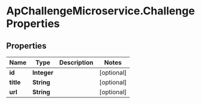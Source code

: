 # ApChallengeMicroservice.ChallengeProperties

## Properties
Name | Type | Description | Notes
------------ | ------------- | ------------- | -------------
**id** | **Integer** |  | [optional] 
**title** | **String** |  | [optional] 
**url** | **String** |  | [optional] 


